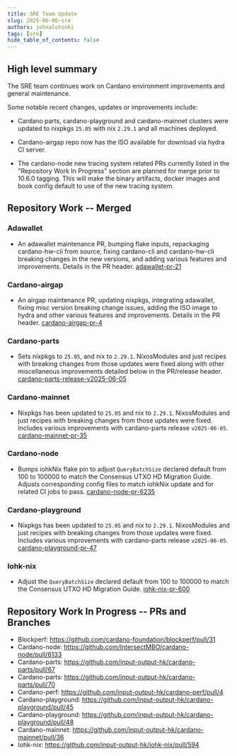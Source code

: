 ```yaml
---
title: SRE Team Update
slug: 2025-06-06-sre
authors: johnalotoski
tags: [sre]
hide_table_of_contents: false
---
```


## High level summary

The SRE team continues work on Cardano environment improvements and general maintenance.

Some notable recent changes, updates or improvements include:

* Cardano parts, cardano-playground and cardano-mainnet clusters were
updated to nixpkgs `25.05` with nix `2.29.1` and all machines deployed.

* Cardano-airgap repo now has the ISO available for download via hydra CI
server.

* The cardano-node new tracing system related PRs currently listed in the
"Repository Work In Progress" section are planned for merge prior to 10.6.0
tagging.  This will make the binary artifacts, docker images and book config
default to use of the new tracing system.


## Repository Work -- Merged

### Adawallet
* An adawallet maintenance PR, bumping flake inputs, repackaging cardano-hw-cli
  from source, fixing cardano-cli and cardano-hw-cli breaking changes in the new
  versions, and adding various features and improvements.  Details in the PR
  header.
  [adawallet-pr-21](https://github.com/input-output-hk/adawallet/pull/21)


### Cardano-airgap
* An airgap maintenance PR, updating nixpkgs, integrating adawallet, fixing
  misc version breaking change issues, adding the ISO image to hydra and other
  various features and improvements.  Details in the PR header.
  [cardano-airgap-pr-4](https://github.com/IntersectMBO/cardano-airgap/pull/4)


### Cardano-parts
* Sets nixpkgs to `25.05`, and nix to `2.29.1`. NixosModules and just recipes
  with breaking changes from those updates were fixed along with other
  miscellaneous improvements detailed below in the PR/release header.
  [cardano-parts-release-v2025-06-05](https://github.com/input-output-hk/cardano-parts/releases/tag/v2025-06-05)


### Cardano-mainnet
* Nixpkgs has been updated to `25.05` and nix to `2.29.1`. NixosModules and
  just recipes with breaking changes from those updates were fixed.
  Includes various improvements with cardano-parts release `v2025-06-05`.
  [cardano-mainnet-pr-35](https://github.com/input-output-hk/cardano-mainnet/pull/35)


### Cardano-node
* Bumps iohkNix flake pin to adjust `QueryBatchSize` declared default from 100 to
  100000 to match the Consensus UTXO HD Migration Guide.  Adjusts corresponding
  config files to match iohkNix update and for related CI jobs to pass.
  [cardano-node-pr-6235](https://github.com/IntersectMBO/cardano-node/pull/6235)


### Cardano-playground
* Nixpkgs has been updated to `25.05` and nix to `2.29.1`. NixosModules and
  just recipes with breaking changes from those updates were fixed.
  Includes various improvements with cardano-parts release `v2025-06-05`.
  [cardano-playground-pr-47](https://github.com/input-output-hk/cardano-playground/pull/47)


### Iohk-nix
* Adjust the `QueryBatchSize` declared default from 100 to 100000 to match the
  Consensus UTXO HD Migration Guide.
  [iohk-nix-pr-600](https://github.com/input-output-hk/iohk-nix/pull/600)


## Repository Work In Progress -- PRs and Branches

* Blockperf: https://github.com/cardano-foundation/blockperf/pull/31
* Cardano-node: https://github.com/IntersectMBO/cardano-node/pull/6133
* Cardano-parts: https://github.com/input-output-hk/cardano-parts/pull/67
* Cardano-parts: https://github.com/input-output-hk/cardano-parts/pull/70
* Cardano-perf: https://github.com/input-output-hk/cardano-perf/pull/4
* Cardano-playground: https://github.com/input-output-hk/cardano-playground/pull/45
* Cardano-playground: https://github.com/input-output-hk/cardano-playground/pull/48
* Cardano-mainnet: https://github.com/input-output-hk/cardano-mainnet/pull/36
* Iohk-nix: https://github.com/input-output-hk/iohk-nix/pull/594
